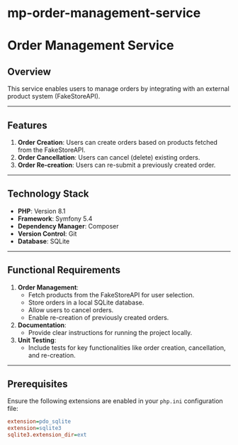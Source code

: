 # mp-order-management-service

# Order Management Service

## Overview
This service enables users to manage orders by integrating with an external product system (FakeStoreAPI).

---

## Features
1. **Order Creation**: Users can create orders based on products fetched from the FakeStoreAPI.
2. **Order Cancellation**: Users can cancel (delete) existing orders.
3. **Order Re-creation**: Users can re-submit a previously created order.

---

## Technology Stack
- **PHP**: Version 8.1
- **Framework**: Symfony 5.4
- **Dependency Manager**: Composer
- **Version Control**: Git
- **Database**: SQLite

---

## Functional Requirements
1. **Order Management**:
   - Fetch products from the FakeStoreAPI for user selection.
   - Store orders in a local SQLite database.
   - Allow users to cancel orders.
   - Enable re-creation of previously created orders.
2. **Documentation**:
   - Provide clear instructions for running the project locally.
3. **Unit Testing**:
   - Include tests for key functionalities like order creation, cancellation, and re-creation.

---

## Prerequisites
Ensure the following extensions are enabled in your `php.ini` configuration file:
```ini
extension=pdo_sqlite
extension=sqlite3
sqlite3.extension_dir=ext
```
